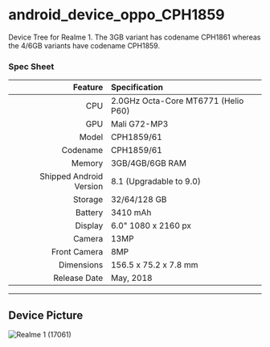 # android_device_oppo_CPH1859
Device Tree for Realme 1. The 3GB variant has codename CPH1861 whereas the 4/6GB variants have codename CPH1859.

### Spec Sheet
Feature | Specification
-------:|:------------------------- 
CPU | 2.0GHz Octa-Core MT6771 (Helio P60) 
GPU | Mali G72-MP3
Model | CPH1859/61 
Codename | CPH1859/61
Memory | 3GB/4GB/6GB RAM
Shipped Android Version | 8.1 (Upgradable to 9.0)
Storage | 32/64/128 GB
Battery | 3410 mAh 
Display | 6.0" 1080 x 2160 px 
Camera | 13MP
Front Camera | 8MP
Dimensions | 156.5 x 75.2 x 7.8 mm
Release Date | May, 2018
 
---

## Device Picture

![Realme 1 (17061)](https://i.gadgets360cdn.com/products/large/1532074799_635_Realme_1_db_normal_ndtv.jpg "Realme 1")
